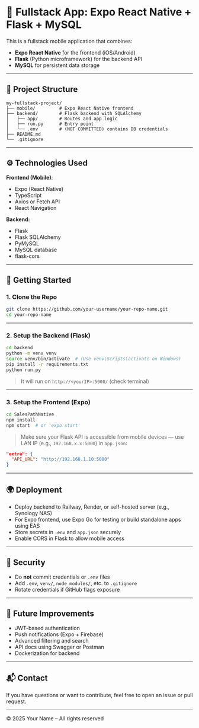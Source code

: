 # 📱 Fullstack App: Expo React Native + Flask + MySQL

This is a fullstack mobile application that combines:

- **Expo React Native** for the frontend (iOS/Android)
- **Flask** (Python microframework) for the backend API
- **MySQL** for persistent data storage

---

## 📁 Project Structure

```
my-fullstack-project/
├── mobile/         # Expo React Native frontend
├── backend/        # Flask backend with SQLAlchemy
│   ├── app/        # Routes and app logic
│   ├── run.py      # Entry point
│   └── .env        # (NOT COMMITTED) contains DB credentials
├── README.md
└── .gitignore
```

---

## ⚙️ Technologies Used

**Frontend (Mobile)**:
- Expo (React Native)
- TypeScript
- Axios or Fetch API
- React Navigation

**Backend:**
- Flask
- Flask SQLAlchemy
- PyMySQL
- MySQL database
- flask-cors

---

## 🚀 Getting Started

### 1. Clone the Repo
```bash
git clone https://github.com/your-username/your-repo-name.git
cd your-repo-name
```

---

### 2. Setup the Backend (Flask)
```bash
cd backend
python -m venv venv
source venv/bin/activate  # (Use venv\Scripts\activate on Windows)
pip install -r requirements.txt
python run.py
```
> It will run on `http://<yourIP>:5000/` (check terminal)

---

### 3. Setup the Frontend (Expo)
```bash
cd SalesPathNative
npm install
npm start  # or 'expo start'
```
> Make sure your Flask API is accessible from mobile devices — use LAN IP (e.g., `192.168.x.x:5000`) in `app.json`:
```json
"extra": {
  "API_URL": "http://192.168.1.10:5000"
}
```

---

## 🌍 Deployment

- Deploy backend to Railway, Render, or self-hosted server (e.g., Synology NAS)
- For Expo frontend, use Expo Go for testing or build standalone apps using EAS
- Store secrets in `.env` and `app.json` securely
- Enable CORS in Flask to allow mobile access

---

## 🔐 Security

- Do **not** commit credentials or `.env` files
- Add `.env`, `venv/`, `node_modules/`, etc. to `.gitignore`
- Rotate credentials if GitHub flags exposure

---

## 🧠 Future Improvements

- JWT-based authentication
- Push notifications (Expo + Firebase)
- Advanced filtering and search
- API docs using Swagger or Postman
- Dockerization for backend

---

## 📬 Contact

If you have questions or want to contribute, feel free to open an issue or pull request.

---

© 2025 Your Name – All rights reserved

